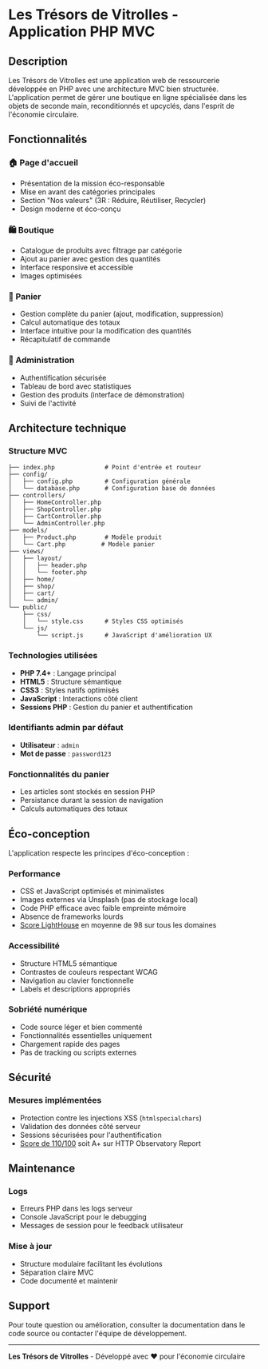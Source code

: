 # Les Trésors de Vitrolles - Application PHP MVC

## Description

Les Trésors de Vitrolles est une application web de ressourcerie développée en PHP avec une architecture MVC bien structurée. L'application permet de gérer une boutique en ligne spécialisée dans les objets de seconde main, reconditionnés et upcyclés, dans l'esprit de l'économie circulaire.

## Fonctionnalités

### 🏠 Page d'accueil
- Présentation de la mission éco-responsable
- Mise en avant des catégories principales
- Section "Nos valeurs" (3R : Réduire, Réutiliser, Recycler)
- Design moderne et éco-conçu

### 🛍️ Boutique
- Catalogue de produits avec filtrage par catégorie
- Ajout au panier avec gestion des quantités
- Interface responsive et accessible
- Images optimisées

### 🛒 Panier
- Gestion complète du panier (ajout, modification, suppression)
- Calcul automatique des totaux
- Interface intuitive pour la modification des quantités
- Récapitulatif de commande

### 👤 Administration
- Authentification sécurisée
- Tableau de bord avec statistiques
- Gestion des produits (interface de démonstration)
- Suivi de l'activité

## Architecture technique

### Structure MVC
```
├── index.php              # Point d'entrée et routeur
├── config/
│   ├── config.php         # Configuration générale
│   └── database.php       # Configuration base de données
├── controllers/
│   ├── HomeController.php
│   ├── ShopController.php
│   ├── CartController.php
│   └── AdminController.php
├── models/
│   ├── Product.php        # Modèle produit
│   └── Cart.php          # Modèle panier
├── views/
│   ├── layout/
│   │   ├── header.php
│   │   └── footer.php
│   ├── home/
│   ├── shop/
│   ├── cart/
│   └── admin/
└── public/
    ├── css/
    │   └── style.css      # Styles CSS optimisés
    └── js/
        └── script.js      # JavaScript d'amélioration UX
```

### Technologies utilisées
- **PHP 7.4+** : Langage principal
- **HTML5** : Structure sémantique
- **CSS3** : Styles natifs optimisés
- **JavaScript** : Interactions côté client
- **Sessions PHP** : Gestion du panier et authentification


### Identifiants admin par défaut
- **Utilisateur** : `admin`
- **Mot de passe** : `password123`

### Fonctionnalités du panier
- Les articles sont stockés en session PHP
- Persistance durant la session de navigation
- Calculs automatiques des totaux

## Éco-conception

L'application respecte les principes d'éco-conception :

### Performance
- CSS et JavaScript optimisés et minimalistes
- Images externes via Unsplash (pas de stockage local)
- Code PHP efficace avec faible empreinte mémoire
- Absence de frameworks lourds
- [Score LightHouse](https://pagespeed.web.dev/analysis/https-les-tresors-de-vitrolles-alwaysdata-net/3o2crdnrhv?form_factor=mobile) en moyenne de 98 sur tous les domaines

### Accessibilité
- Structure HTML5 sémantique
- Contrastes de couleurs respectant WCAG
- Navigation au clavier fonctionnelle
- Labels et descriptions appropriés

### Sobriété numérique
- Code source léger et bien commenté
- Fonctionnalités essentielles uniquement
- Chargement rapide des pages
- Pas de tracking ou scripts externes

## Sécurité

### Mesures implémentées
- Protection contre les injections XSS (`htmlspecialchars`)
- Validation des données côté serveur
- Sessions sécurisées pour l'authentification
- [Score de 110/100](https://developer.mozilla.org/en-US/observatory/analyze?host=les-tresors-de-vitrolles.alwaysdata.net) soit A+ sur HTTP Observatory Report

## Maintenance

### Logs
- Erreurs PHP dans les logs serveur
- Console JavaScript pour le debugging
- Messages de session pour le feedback utilisateur

### Mise à jour
- Structure modulaire facilitant les évolutions
- Séparation claire MVC
- Code documenté et maintenir

## Support

Pour toute question ou amélioration, consulter la documentation dans le code source ou contacter l'équipe de développement.

---

**Les Trésors de Vitrolles** - Développé avec ❤️ pour l'économie circulaire